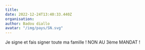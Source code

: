 ```yaml
---
title: 
date: 2022-12-24T13:40:33.440Z
organisation: 
author: Badou diallo 
avatar: "/img/pays/SN.svg"
---
```


Je signe et fais signer toute ma famille !
NON AU 3ème MANDAT !